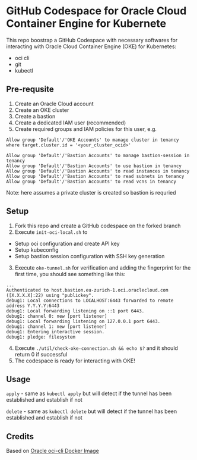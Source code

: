 # GitHub Codespace for Oracle Cloud Container Engine for Kubernete

This repo boostrap a GitHub Codespace with necessary softwares for interacting with Oracle Cloud Container Engine (OKE) for Kubernetes:
- oci cli
- git
- kubectl

## Pre-requsite
1. Create an Oracle Cloud account
2. Create an OKE cluster
3. Create a bastion
4. Create a dedicated IAM user (recommended)
5. Create required groups and IAM policies for this user, e.g.
```
Allow group 'Default'/'OKE Accounts' to manage cluster in tenancy where target.cluster.id = '<your_cluster_ocid>'

Allow group 'Default'/'Bastion Accounts' to manage bastion-session in tenancy
Allow group 'Default'/'Bastion Accounts' to use bastion in tenancy
Allow group 'Default'/'Bastion Accounts' to read instances in tenancy
Allow group 'Default'/'Bastion Accounts' to read subnets in tenancy
Allow group 'Default'/'Bastion Accounts' to read vcns in tenancy
```
Note: here assumes a private cluster is created so bastion is requried

## Setup
1. Fork this repo and create a GitHub codespace on the forked branch
2. Execute `init-oci-local.sh` to
- Setup oci configuration and create API key
- Setup kubeconfig
- Setup bastion session configuration with SSH key generation
3. Execute `oke-tunnel.sh` for verification and adding the fingerprint for the first time, you should see something like this:
```
...
Authenticated to host.bastion.eu-zurich-1.oci.oraclecloud.com ([X.X.X.X]:22) using "publickey".
debug1: Local connections to LOCALHOST:6443 forwarded to remote address Y.Y.Y.Y:6443
debug1: Local forwarding listening on ::1 port 6443.
debug1: channel 0: new [port listener]
debug1: Local forwarding listening on 127.0.0.1 port 6443.
debug1: channel 1: new [port listener]
debug1: Entering interactive session.
debug1: pledge: filesystem
```
4. Execute `./util/check-oke-connection.sh && echo $?` and it should return 0 if successful
5. The codespace is ready for interacting with OKE!

## Usage
`apply` - same as `kubectl apply` but will detect if the tunnel has been established and establish if not

`delete` - same as `kubectl delete` but will detect if the tunnel has been established and establish if not

## Credits
Based on [Oracle oci-cli Docker Image](https://github.com/oracle/docker-images/tree/main/OracleCloudInfrastructure/oci-cli)